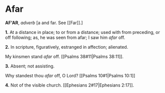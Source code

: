 # Afar

**AF'AR**, _adverb_ \[a and far. See [[Far]].\]

**1.** At a distance in place; to or from a distance; used with from preceding, or off following; as, he was seen from afar; I saw him _afar_ off.

**2.** In scripture, figuratively, estranged in affection; alienated.

My kinsmen stand _afar_ off. [[Psalms 38#11|Psalms 38:11]].

**3.** Absent; not assisting.

Why standest thou _afar_ off, O Lord? [[Psalms 10#1|Psalms 10:1]]

**4.** Not of the visible church. [[Ephesians 2#17|Ephesians 2:17]].